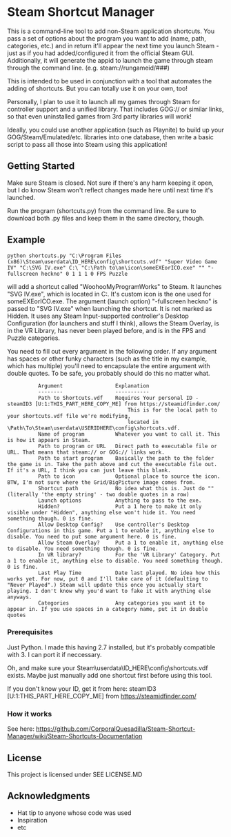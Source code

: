 # Steam Shortcut Manager

This is a command-line tool to add non-Steam application shortcuts. You pass a set of options about the program you want to add (name, path, categories, etc.) and in return it'll appear the next time you launch Steam - just as if you had added/configured it from the official Steam GUI. Additionally, it will generate the appid to launch the game through steam through the command line. (e.g. steam://rungameid/###)

This is intended to be used in conjunction with a tool that automates the adding of shortcuts. But you can totally use it on your own, too!

Personally, I plan to use it to launch all my games through Steam for controller support and a unified library. That includes GOG:// or similar links, so that even uninstalled games from 3rd party libraries will work!

Ideally, you could use another application (such as Playnite) to build up your GOG/Steam/Emulated/etc. libraries into one database, then write a basic script to pass all those into Steam using this application!

## Getting Started

Make sure Steam is closed. Not sure if there's any harm keeping it open, but I do know Steam won't reflect changes made here until next time it's launched.

Run the program (shortcuts.py) from the command line. Be sure to download both .py files and keep them in the same directory, though.

## Example
```
python shortcuts.py "C:\Program Files (x86)\Steam\userdata\ID_HERE\config\shortcuts.vdf" "Super Video Game IV" "C:\SVG IV.exe" C:\ "C:\Path to\an\icon\someEXEorICO.exe" "" "-fullscreen heckno" 0 1 1 1 0 FPS Puzzle
```
will add a shortcut called "WoohooMyProgramWorks" to Steam. It launches "SVG IV.exe", which is located in C:\. It's custom icon is the one used for someEXEorICO.exe. The argument (launch option) "-fullscreen heckno" is passed to "SVG IV.exe" when launching the shortcut. It is not marked as Hidden. It uses any Steam Input-supported controller's Desktop Configuration (for launchers and stuff I think), allows the Steam Overlay, is in the VR Library, has never been played before, and is in the FPS and Puzzle categories.

You need to fill out every argument in the following order. If any argument has spaces or other funky characters (such as the title in my example, which has multiple) you'll need to encapsulate the entire argument with double quotes. To be safe, you probably should do this no matter what.

              Argument                 Explanation
              --------                 -----------
              Path to Shortcuts.vdf    Requires Your personal ID - steamID3 [U:1:THIS_PART_HERE_COPY_ME] from https://steamidfinder.com/
                                           This is for the local path to your shortcuts.vdf file we're modifying,
                                           located in \Path\To\Steam\userdata\USERIDHERE\config\shortcuts.vdf.
              Name of program          Whatever you want to call it. This is how it appears in Steam.
              Path to program or URL   Direct path to executable file or URL. That means that steam:// or GOG:// links work.
              Path to start program    Basically the path to the folder the game is in. Take the path above and cut the executable file out. If it's a URL, I think you can just leave this blank.
              Path to icon             Optional place to source the icon. BTW, I'm not sure where the Grid/BigPicture image comes from.
              Shortcut path            No idea what this is. Just do "" (literally 'the empty string' - two double quotes in a row)
              Launch options           Anything to pass to the exe.
              Hidden?                  Put a 1 here to make it only visible under "Hidden", anything else won't hide it. You need something though. 0 is fine.
              Allow Desktop Config?    Use controller's Desktop Configurations in this game. Put a 1 to enable it, anything else to disable. You need to put some argument here. 0 is fine.
              Allow Steam Overlay?     Put a 1 to enable it, anything else to disable. You need something though. 0 is fine.
              In VR library?           For the 'VR Library' Category. Put a 1 to enable it, anything else to disable. You need something though. 0 is fine.
              Last Play Time           Date last played. No idea how this works yet. For now, put 0 and I'll take care of it (defaulting to "Never Played".) Steam will update this once you actually start playing. I don't know why you'd want to fake it with anything else anyways.
              Categories               Any categories you want it to appear in. If you use spaces in a category name, put it in double quotes

### Prerequisites

Just Python. I made this having 2.7 installed, but it's probably compatible with 3. I can port it if neccessary.

Oh, and make sure your Steam\userdata\ID_HERE\config\shortcuts.vdf exists. Maybe just manually add one shortcut first before using this tool.

If you don't know your ID, get it from here: steamID3 [U:1:THIS_PART_HERE_COPY_ME] from https://steamidfinder.com/

### How it works

See here: https://github.com/CorporalQuesadilla/Steam-Shortcut-Manager/wiki/Steam-Shortcuts-Documentation

## License

This project is licensed under SEE LICENSE.MD

## Acknowledgments

* Hat tip to anyone whose code was used
* Inspiration
* etc
